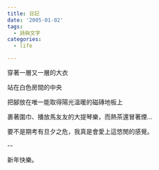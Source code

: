```yaml
---
title: 日記
date: '2005-01-02'
tags:
  - 詩與文字
categories:
  - life

---
```

穿著一層又一層的大衣  
  
站在白色房間的中央  
  
把腳放在唯一能取得陽光溫暖的磁磚地板上  
  
裹著圍巾、播放馬友友的大提琴樂，而熱茶還冒著煙…  
  
要不是期考有旦夕之危，我真是會愛上這悠閒的感覺。  
  
\--  
  
新年快樂。